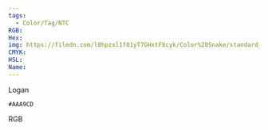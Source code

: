 ```yaml
---
tags:
  - Color/Tag/NTC
RGB:
Hex:
img: https://filedn.com/l0hpzxl1f01yT7GHxtF8cyk/Color%20Snake/standard_csv_to_svg//AAA9CD.svg
CMYK:
HSL:
Name:
---
```

Logan
```palette
#AAA9CD
```
RGB

